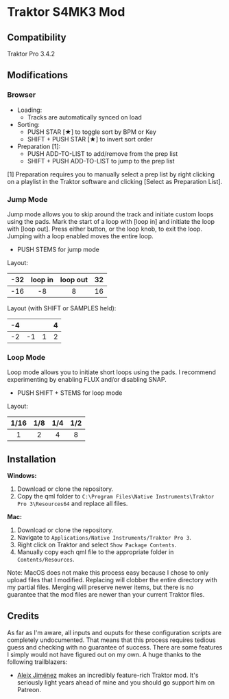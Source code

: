 # Traktor S4MK3 Mod

## Compatibility

Traktor Pro 3.4.2

## Modifications

### Browser

- Loading:
  - Tracks are automatically synced on load
- Sorting:
  - PUSH STAR [★] to toggle sort by BPM or Key
  - SHIFT + PUSH STAR [★] to invert sort order
- Preparation [1]:
  - PUSH ADD-TO-LIST to add/remove from the prep list
  - SHIFT + PUSH ADD-TO-LIST to jump to the prep list

[1] Preparation requires you to manually select a prep list by right clicking on a playlist in the Traktor software and clicking [Select as Preparation List].

### Jump Mode

Jump mode allows you to skip around the track and initiate custom loops using the pads. Mark the start of a loop with [loop in] and initiate the loop with [loop out]. Press either button, or the loop knob, to exit the loop. Jumping with a loop enabled moves the entire loop.

- PUSH STEMS for jump mode

Layout:

| -32 | loop in | loop out | 32 |
|:---:|:-------:|:--------:|:--:|
| -16 |    -8   |     8    | 16 |

Layout (with SHIFT or SAMPLES held):

| -4 |    |   | 4 |
|:--:|:--:|:-:|:-:|
| -2 | -1 | 1 | 2 |

### Loop Mode

Loop mode allows you to initiate short loops using the pads. I recommend experimenting by enabling FLUX and/or disabling SNAP.

- PUSH SHIFT + STEMS for loop mode

Layout:

| 1/16 | 1/8 | 1/4 | 1/2 |
|:----:|:---:|:---:|:---:|
|   1  |  2  |  4  |  8  |

## Installation

**Windows:**

1. Download or clone the repository.
2. Copy the qml folder to `C:\Program Files\Native Instruments\Traktor Pro 3\Resources64` and replace all files.

**Mac:**

1. Download or clone the repository.
2. Navigate to `Applications/Native Instruments/Traktor Pro 3`.
3. Right click on Traktor and select `Show Package Contents`.
4. Manually copy each qml file to the appropriate folder in `Contents/Resources`.

Note: MacOS does not make this process easy because I chose to only upload files that I modified. Replacing will clobber the entire directory with my partial files. Merging will preserve newer items, but there is no guarantee that the mod files are newer than your current Traktor files.

## Credits

As far as I'm aware, all inputs and ouputs for these configuration scripts are completely undocumented. That means that this process requires tedious guess and checking with no guarantee of success. There are some features I simply would not have figured out on my own. A huge thanks to the following trailblazers:

- [Aleix Jiménez](https://www.patreon.com/supremeedition) makes an incredibly feature-rich Traktor mod. It's seriously light years ahead of mine and you should go support him on Patreon.
